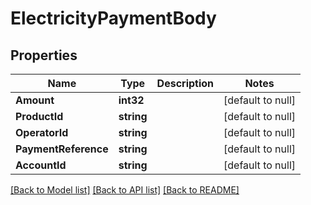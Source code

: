# ElectricityPaymentBody

## Properties
Name | Type | Description | Notes
------------ | ------------- | ------------- | -------------
**Amount** | **int32** |  | [default to null]
**ProductId** | **string** |  | [default to null]
**OperatorId** | **string** |  | [default to null]
**PaymentReference** | **string** |  | [default to null]
**AccountId** | **string** |  | [default to null]

[[Back to Model list]](../README.md#documentation-for-models) [[Back to API list]](../README.md#documentation-for-api-endpoints) [[Back to README]](../README.md)

